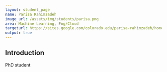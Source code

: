 ```yaml
---
layout: student_page
name: Parisa Rahimzadeh
image_url: /assets/img/students/parisa.png
area: Machine Learning, Fog/Cloud
targeturl: https://sites.google.com/colorado.edu/parisa-rahimzadeh/home
output: true
---
```


## Introduction

PhD student
